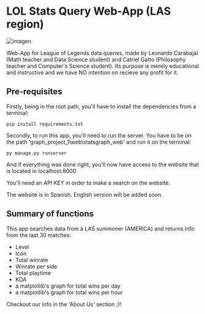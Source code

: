 # LOL Stats Query Web-App (LAS region)
![imagen](https://github.com/user-attachments/assets/a9e4cd27-e5a7-4110-887b-d66b1e5816ac)

Web-App for League of Legends data queries, made by Leonardo Carabajal (Math teacher and Data Science student) and Catriel Gatto (Philosophy teacher and Computer's Science student). Its purpose is merely educational and instructive and we have NO intention on recieve any profit for it.

## Pre-requisites
Firstly, being in the root path, you'll have to install the dependencies from a terminal:
```
pip install requirements.txt
```

Secondly, to run this app, you'll need to run the server. You have to be on the path 'graph_project_1\web\statsgraph_web' and run it on the terminal:
```
py manage.py runserver
```

And if everything was done right, you'll now have access to the website that is located in localhost:8000

You'll need an API KEY in order to make a search on the website.

The website is in Spanish. English version will be added soon. 

## Summary of functions
This app searches data from a LAS summoner (AMERICA) and returns info from the last 30 matches:

* Level
* Icon
* Total winrate
* Winrate per side
* Total playtime
* KDA
* a matplotlib's graph for total wins per day
* a matplotlib's graph for total wins per hour

Checkout our info in the 'About Us' section ;)!
